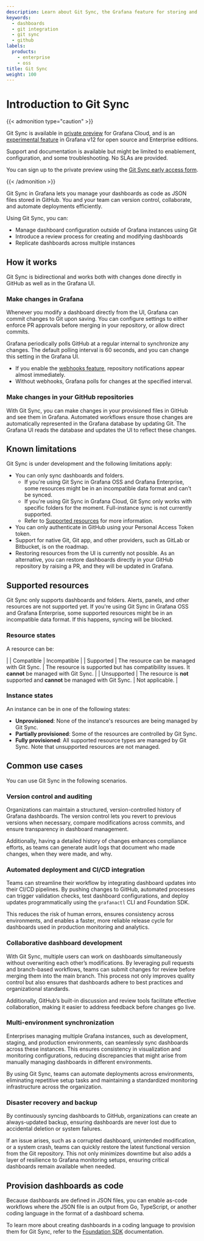```yaml
---
description: Learn about Git Sync, the Grafana feature for storing and managing dashboards within GitHub repositories.
keywords:
  - dashboards
  - git integration
  - git sync
  - github
labels:
  products:
    - enterprise
    - oss
title: Git Sync
weight: 100
---
```


# Introduction to Git Sync

{{< admonition type="caution" >}}

Git Sync is available in [private preview](https://grafana.com/docs/release-life-cycle/) for Grafana Cloud, and is an [experimental feature](https://grafana.com/docs/release-life-cycle/) in Grafana v12 for open source and Enterprise editions.

Support and documentation is available but might be limited to enablement, configuration, and some troubleshooting. No SLAs are provided.

You can sign up to the private preview using the [Git Sync early access form](https://forms.gle/WKkR3EVMcbqsNnkD9).

{{< /admonition >}}

Git Sync in Grafana lets you manage your dashboards as code as JSON files stored in GitHub. You and your team can version control, collaborate, and automate deployments efficiently.

Using Git Sync, you can:

- Manage dashboard configuration outside of Grafana instances using Git
- Introduce a review process for creating and modifying dashboards
- Replicate dashboards across multiple instances

## How it works

Git Sync is bidirectional and works both with changes done directly in GitHub as well as in the Grafana UI.

### Make changes in Grafana

Whenever you modify a dashboard directly from the UI, Grafana can commit changes to Git upon saving. You can configure settings to either enforce PR approvals before merging in your repository, or allow direct commits.

Grafana periodically polls GitHub at a regular internal to synchronize any changes. The default polling interval is 60 seconds, and you can change this setting in the Grafana UI.

- If you enable the [webhooks feature](https://grafana.com/docs/grafana/<GRAFANA_VERSION>/observability-as-code/provision-resources/git-sync-setup/#configure-webhooks-and-image-rendering), repository notifications appear almost immediately.
- Without webhooks, Grafana polls for changes at the specified interval.

### Make changes in your GitHub repositories

With Git Sync, you can make changes in your provisioned files in GitHub and see them in Grafana. Automated workflows ensure those changes are automatically represented in the Grafana database by updating Git. The Grafana UI reads the database and updates the UI to reflect these changes.

## Known limitations

Git Sync is under development and the following limitations apply:

- You can only sync dashboards and folders. 
  - If you're using Git Sync in Grafana OSS and Grafana Enterprise, some resources might be in an incompatible data format and can't be synced. 
  - If you're using Git Sync in Grafana Cloud, Git Sync only works with specific folders for the moment. Full-instance sync is not currently supported.
  - Refer to [Supported resources](#supported-resources) for more information.
- You can only authenticate in GitHub using your Personal Access Token token.
- Support for native Git, Git app, and other providers, such as GitLab or Bitbucket, is on the roadmap.
- Restoring resources from the UI is currently not possible. As an alternative, you can restore dashboards directly in your GitHub repository by raising a PR, and they will be updated in Grafana.

## Supported resources 

Git Sync only supports dashboards and folders. Alerts, panels, and other resources are not supported yet. If you're using Git Sync in Grafana OSS and Grafana Enterprise, some supported resources might be in an incompatible data format. If this happens, syncing will be blocked.

### Resource states

A resource can be:

|  | Compatible | Incompatible |
| Supported |  The resource can be managed with Git Sync.  |  The resource is supported but has compatibility issues. It **cannot** be managed with Git Sync.   |
| Unsupported | The resource is **not** supported and **cannot** be managed with Git Sync. | Not applicable. | 

### Instance states

An instance can be in one of the following states:

- **Unprovisioned**: None of the instance's resources are being managed by Git Sync.
- **Partially provisioned**: Some of the resources are controlled by Git Sync. 
- **Fully provisioned**: All supported resource types are managed by Git Sync. Note that unsupported resources are not managed.

## Common use cases

You can use Git Sync in the following scenarios.

### Version control and auditing

Organizations can maintain a structured, version-controlled history of Grafana dashboards. The version control lets you revert to previous versions when necessary, compare modifications across commits, and ensure transparency in dashboard management.

Additionally, having a detailed history of changes enhances compliance efforts, as teams can generate audit logs that document who made changes, when they were made, and why.

### Automated deployment and CI/CD integration

Teams can streamline their workflow by integrating dashboard updates into their CI/CD pipelines. By pushing changes to GitHub, automated processes can trigger validation checks, test dashboard configurations, and deploy updates programmatically using the `grafanactl` CLI and Foundation SDK.

This reduces the risk of human errors, ensures consistency across environments, and enables a faster, more reliable release cycle for dashboards used in production monitoring and analytics.

### Collaborative dashboard development

With Git Sync, multiple users can work on dashboards simultaneously without overwriting each other’s modifications.
By leveraging pull requests and branch-based workflows, teams can submit changes for review before merging them into the main branch. This process not only improves quality control but also ensures that dashboards adhere to best practices and organizational standards.

Additionally, GitHub’s built-in discussion and review tools facilitate effective collaboration, making it easier to address feedback before changes go live.

### Multi-environment synchronization

Enterprises managing multiple Grafana instances, such as development, staging, and production environments, can seamlessly sync dashboards across these instances. This ensures consistency in visualization and monitoring configurations, reducing discrepancies that might arise from manually managing dashboards in different environments.

By using Git Sync, teams can automate deployments across environments, eliminating repetitive setup tasks and maintaining a standardized monitoring infrastructure across the organization.

### Disaster recovery and backup

By continuously syncing dashboards to GitHub, organizations can create an always-updated backup, ensuring dashboards are never lost due to accidental deletion or system failures.

If an issue arises, such as a corrupted dashboard, unintended modification, or a system crash, teams can quickly restore the latest functional version from the Git repository. This not only minimizes downtime but also adds a layer of resilience to Grafana monitoring setups, ensuring critical dashboards remain available when needed.

## Provision dashboards as code

Because dashboards are defined in JSON files, you can enable as-code workflows where the JSON file is an output from Go, TypeScript, or another coding language in the format of a dashboard schema.

To learn more about creating dashboards in a coding language to provision them for Git Sync, refer to the [Foundation SDK](https://grafana.com/docs/grafana/<GRAFANA_VERSION>/observability-as-code/foundation-sdk) documentation.
